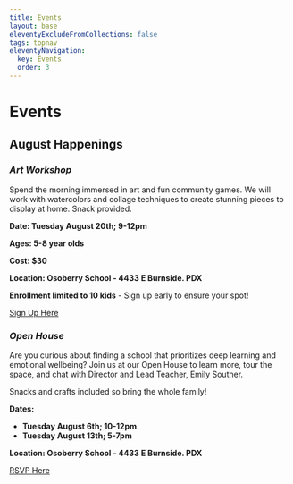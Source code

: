 ```yaml
---
title: Events
layout: base
eleventyExcludeFromCollections: false
tags: topnav
eleventyNavigation:
  key: Events
  order: 3
---
```

# Events[](https://forms.gle/AYH8rhGw3WWL64517)

## August Happenings

### ***Art Workshop***

Spend the morning immersed in art and fun community games. We will work with watercolors and collage techniques to create stunning pieces to display at home. Snack provided.

**Date: Tuesday August 20th; 9-12pm**

**Ages: 5-8 year olds**

**Cost: $30**

**Location: Osoberry School - 4433 E Burnside. PDX**

**Enrollment limited to 10 kids** - Sign up early to ensure your spot!

[Sign Up Here](https://forms.gle/A5hLNrE9GwRx132t9)

### [](https://forms.gle/A5hLNrE9GwRx132t9)*Open House*

Are you curious about finding a school that prioritizes deep learning and emotional wellbeing? Join us at our Open House to learn more, tour the space, and chat with Director and Lead Teacher, Emily Souther.

Snacks and crafts included so bring the whole family!

**Dates:** 

* **Tuesday August 6th; 10-12pm**
* **Tuesday August 13th; 5-7pm**

**Location: Osoberry School - 4433 E Burnside. PDX**

[RSVP ](https://forms.gle/bP52V4iFCGb2cyRm6)[Here](https://forms.gle/bP52V4iFCGb2cyRm6)
